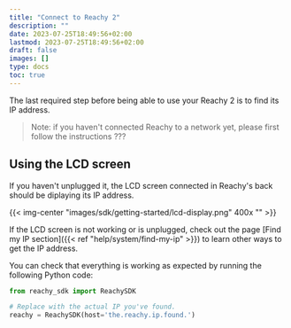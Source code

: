 ```yaml
---
title: "Connect to Reachy 2"
description: ""
date: 2023-07-25T18:49:56+02:00
lastmod: 2023-07-25T18:49:56+02:00
draft: false
images: []
type: docs
toc: true
---
```


The last required step before being able to use your Reachy 2 is to find its IP address. 

> Note: if you haven't connected Reachy to a network yet, please first follow the instructions ???

## Using the LCD screen

If you haven't unplugged it, the LCD screen connected in Reachy's back should be diplaying its IP address.

{{< img-center "images/sdk/getting-started/lcd-display.png" 400x "" >}}

If the LCD screen is not working or is unplugged, check out the page [Find my IP section]({{< ref "help/system/find-my-ip" >}}) to learn other ways to get the IP address.


You can check that everything is working as expected by running the following Python code:

```python
from reachy_sdk import ReachySDK

# Replace with the actual IP you've found.
reachy = ReachySDK(host='the.reachy.ip.found.')
```
